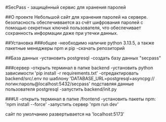 #SecPass -  защищённый сервис для хранения паролей 

##О проекте
Небольшой сайт для хранения паролей на сервере. безопасность обеспечиввается аз счёт шифрования паролей с помощью секретных ключей пользователя, что обеспечивает сохранность информации даже при утечки данных.

##Установка
###общее
-необходимо наличие python 3.13.5, а также пакетные менеджеры npm и pip
-скачать репозиторий

##База данных
-установить postgresql
-создать базу данных "secpass"

###сервер
-открыть терминал в папке backend
-установить python зависимости 'pip install -r requirements.txt'
-отредактировать backend/src/.env по шаблону 'DATABASE_URL=postgresql+asyncpg://логин:пароль@localhost:5432/secpass' подставляя данные пользователя postgresql
-запустить backend/init.py

###UI
-открыть терминал в папке /frontend
-установить пакеты npm: 'npm install --force'
-запустить сервер 'npm run dev'

сайт по умолчанию развертывается на 'localhost:5173'

